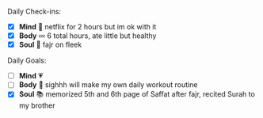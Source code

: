Daily Check-ins:
- [x] **Mind** :iphone: netflix for 2 hours but im ok with it
- [x] **Body** :zzz: 6 total hours, ate little but healthy
- [x] **Soul** :pray: fajr on fleek

Daily Goals:
- [ ] **Mind** :heartpulse: 
- [ ] **Body** :dancer: sighhh will make my own daily workout routine
- [x] **Soul** :books: memorized 5th and 6th page of Saffat after fajr, recited Surah to my brother
